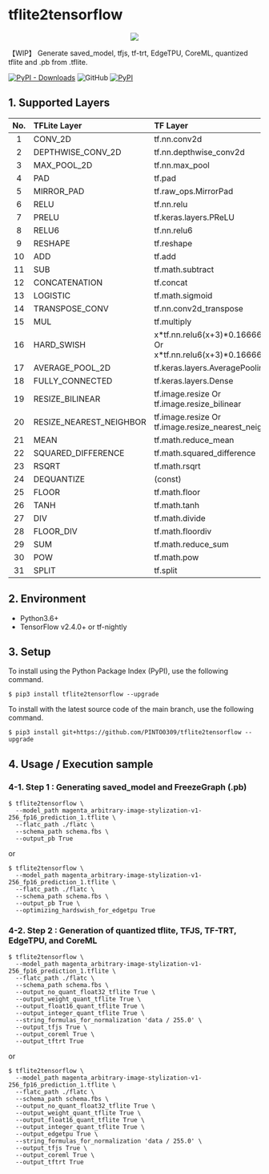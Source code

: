 # tflite2tensorflow

<p align="center">
  <img src="https://user-images.githubusercontent.com/33194443/105187518-38ac0c00-5b76-11eb-869b-b518df146924.png" />
</p>

【WIP】 Generate saved_model, tfjs, tf-trt, EdgeTPU, CoreML, quantized tflite and .pb from .tflite.

[![PyPI - Downloads](https://img.shields.io/pypi/dm/tflite2tensorflow?color=2BAF2B&label=Downloads%EF%BC%8FInstalled)](https://pypistats.org/packages/tflite2tensorflow) ![GitHub](https://img.shields.io/github/license/PINTO0309/tflite2tensorflow?color=2BAF2B) [![PyPI](https://img.shields.io/pypi/v/tflite2tensorflow?color=2BAF2B)](https://pypi.org/project/tflite2tensorflow/)

## 1. Supported Layers

|No.|TFLite Layer|TF Layer|Remarks|
|:--:|:--|:--|:--|
|1|CONV_2D|tf.nn.conv2d||
|2|DEPTHWISE_CONV_2D|tf.nn.depthwise_conv2d||
|3|MAX_POOL_2D|tf.nn.max_pool||
|4|PAD|tf.pad||
|5|MIRROR_PAD|tf.raw_ops.MirrorPad||
|6|RELU|tf.nn.relu||
|7|PRELU|tf.keras.layers.PReLU||
|8|RELU6|tf.nn.relu6||
|9|RESHAPE|tf.reshape||
|10|ADD|tf.add||
|11|SUB|tf.math.subtract||
|12|CONCATENATION|tf.concat||
|13|LOGISTIC|tf.math.sigmoid||
|14|TRANSPOSE_CONV|tf.nn.conv2d_transpose||
|15|MUL|tf.multiply||
|16|HARD_SWISH|x\*tf.nn.relu6(x+3)\*0.16666667 Or x\*tf.nn.relu6(x+3)\*0.16666666||
|17|AVERAGE_POOL_2D|tf.keras.layers.AveragePooling2D||
|18|FULLY_CONNECTED|tf.keras.layers.Dense||
|19|RESIZE_BILINEAR|tf.image.resize Or tf.image.resize_bilinear||
|20|RESIZE_NEAREST_NEIGHBOR|tf.image.resize Or tf.image.resize_nearest_neighbor||
|21|MEAN|tf.math.reduce_mean||
|22|SQUARED_DIFFERENCE|tf.math.squared_difference||
|23|RSQRT|tf.math.rsqrt||
|24|DEQUANTIZE|(const)||
|25|FLOOR|tf.math.floor||
|26|TANH|tf.math.tanh||
|27|DIV|tf.math.divide||
|28|FLOOR_DIV|tf.math.floordiv||
|29|SUM|tf.math.reduce_sum||
|30|POW|tf.math.pow||
|31|SPLIT|tf.split||

## 2. Environment
- Python3.6+
- TensorFlow v2.4.0+ or tf-nightly

## 3. Setup
To install using the Python Package Index (PyPI), use the following command.
```
$ pip3 install tflite2tensorflow --upgrade
```
To install with the latest source code of the main branch, use the following command.
```
$ pip3 install git+https://github.com/PINTO0309/tflite2tensorflow --upgrade
```
## 4. Usage / Execution sample
### 4-1. Step 1 : Generating saved_model and FreezeGraph (.pb)
```
$ tflite2tensorflow \
  --model_path magenta_arbitrary-image-stylization-v1-256_fp16_prediction_1.tflite \
  --flatc_path ./flatc \
  --schema_path schema.fbs \
  --output_pb True
```
or
```
$ tflite2tensorflow \
  --model_path magenta_arbitrary-image-stylization-v1-256_fp16_prediction_1.tflite \
  --flatc_path ./flatc \
  --schema_path schema.fbs \
  --output_pb True \
  --optimizing_hardswish_for_edgetpu True
```
### 4-2. Step 2 : Generation of quantized tflite, TFJS, TF-TRT, EdgeTPU, and CoreML
```
$ tflite2tensorflow \
  --model_path magenta_arbitrary-image-stylization-v1-256_fp16_prediction_1.tflite \
  --flatc_path ./flatc \
  --schema_path schema.fbs \
  --output_no_quant_float32_tflite True \
  --output_weight_quant_tflite True \
  --output_float16_quant_tflite True \
  --output_integer_quant_tflite True \
  --string_formulas_for_normalization 'data / 255.0' \
  --output_tfjs True \
  --output_coreml True \
  --output_tftrt True
```
or
```
$ tflite2tensorflow \
  --model_path magenta_arbitrary-image-stylization-v1-256_fp16_prediction_1.tflite \
  --flatc_path ./flatc \
  --schema_path schema.fbs \
  --output_no_quant_float32_tflite True \
  --output_weight_quant_tflite True \
  --output_float16_quant_tflite True \
  --output_integer_quant_tflite True \
  --output_edgetpu True \
  --string_formulas_for_normalization 'data / 255.0' \
  --output_tfjs True \
  --output_coreml True \
  --output_tftrt True
```

